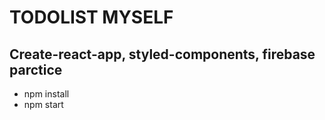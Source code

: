 # TODOLIST MYSELF

## Create-react-app, styled-components, firebase parctice

* npm install
* npm start